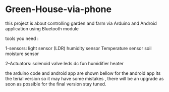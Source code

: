 # Green-House-via-phone
this project is about controlling garden and farm via Arduino and Android application using Bluetooth module

tools you need :

1-sensors:
  light sensor (LDR)
  humidity sensor
  Temperature sensor
  soil moisture sensor

2-Actuators: 
   solenoid valve
   leds
   dc fun
   humidifier
   heater
  
   the arduino code and android app are shown bellow 
   for the android app its the terial version so it may have some mistakes , there will be an upgrade as soon as possible for the final version 
  stay tuned. 
